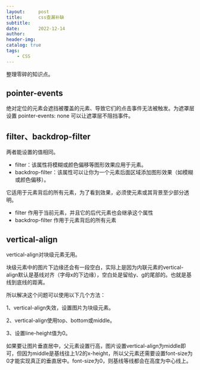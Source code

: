 ```yaml
---
layout:     post
title:      css查漏补缺
subtitle:   
date:       2022-12-14
author:     
header-img: 
catalog: true
tags:
    - CSS
---
```

整理零碎的知识点。
## pointer-events
绝对定位的元素会遮挡被覆盖的元素、导致它们的点击事件无法被触发。为遮罩层设置 pointer-events: none 可以让遮罩层不阻挡事件。

## filter、backdrop-filter
两者能设置的值相同。
- filter：该属性将模糊或颜色偏移等图形效果应用于元素。
- backdrop-filter：该属性可以让你为一个元素后面区域添加图形效果（如模糊或颜色偏移）。

它适用于元素背后的所有元素，为了看到效果，必须使元素或其背景至少部分透明。

- filter 作用于当前元素，并且它的后代元素也会继承这个属性
- backdrop-filter 作用于元素背后的所有元素

## vertical-align
vertical-align对块级元素无用。

块级元素中的图片下边缘还会有一段空白，实际上是因为内联元素的vertical-align默认是基线对齐（字母x的下边缘），空白处是留给y、g的尾部的。也就是基线到底线的距离。

所以解决这个问题可以使用以下几个方法：

1、vertical-align失效，设置图片为块级元素。

2、vertical-align使用top、bottom或middle。

3、设置line-height值为0。

如果要让图片垂直居中，父元素设置行高，图片设置vertical-align为middle即可，但因为middle是基线往上1/2的x-height，所以父元素还需要设置font-size为0才能实现真正的垂直居中。font-size为0，则基线等线都会在高度为中心线上。

